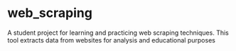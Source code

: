 # web_scraping
A student project for learning and practicing web scraping techniques. This tool extracts data from websites for analysis and educational purposes
